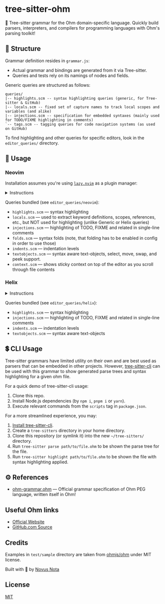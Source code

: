 # tree-sitter-ohm

🌳 Tree-sitter grammar for the Ohm domain-specific language. Quickly build parsers, interpreters, and compilers for programming languages with Ohm's parsing toolkit!

## 🎨 Structure

Grammar definition resides in `grammar.js`:

- Actual grammar and bindings are generated from it via Tree-sitter.
- Queries and tests rely on its namings of nodes and fields.

Generic queries are structured as follows:

```
queries/
|-- highlights.scm -- syntax highlighting queries (generic, for Tree-sitter & GitHub)
|-- locals.scm -- fixed set of capture names to track local scopes and variables (and alike)
|-- injections.scm -- specification for embedded syntaxes (mainly used for TODO/FIXME highlighting in comments)
`-- tags.scm -- tagging queries for code navigation systems (as used on GitHub)
```

To find highlighting and other queries for specific editors, look in the `editor_queries/` directory.

## 🚀 Usage

### Neovim

Installation assumes you're using [`lazy.nvim`](https://github.com/folke/lazy.nvim) as a plugin manager:

<details>
<summary>Instructions</summary>

1. Clone the repo to any convenient place: `git clone https://github.com/novusnota/tree-sitter-ohm ~/.local/git/tree-sitter-ohm` (`~/.local/git` is exemplary, you may choose another directory)

2. Add the following (partly or as a whole) to your `~/.config/nvim/init.lua` (Or `~\AppData\Local\nvim\init.lua` on Windows):

For the general Tree-sitter support:

```lua
-- lazy.nvim package manager
require('lazy').setup({
  -- ...
	{
    -- Highlight, edit, and navigate code
    'nvim-treesitter/nvim-treesitter',
    build = ':TSUpdate',

    -- Optional, may be removed:
    dependencies = {
      -- adds syntax aware text-objects, select, move, swap, and peek support
      -- see: https://github.com/nvim-treesitter/nvim-treesitter-textobjects
      'nvim-treesitter/nvim-treesitter-textobjects',

      -- adds a sticky context header on top as you scroll through file contents
      -- see: https://github.com/nvim-treesitter/nvim-treesitter-context
      'nvim-treesitter/nvim-treesitter-context'
    },
  },
  -- ...
}, {})
```

For the tree-sitter-ohm support:

```lua
local parser_config = require "nvim-treesitter.parsers".get_parser_configs()

-- Adds tree-sitter-ohm support
parser_config.ohm = {
  install_info = {
    url = "~/.local/git/tree-sitter-ohm", -- a path to the cloned repo
    files = {"src/parser.c", "src/scanner.c"},
    branch = "main",
    generate_requires_npm = false,
    requires_generate_from_grammar = false,
  }
}

-- Adds filetype recognition for .ohm files and simple indentation rules
vim.api.nvim_create_autocmd({"BufEnter", "BufWinEnter"}, {
  pattern = "*.ohm",
  callback = function()
    vim.bo.filetype = "ohm"
    vim.bo.expandtab = true
    vim.bo.softtabstop = 2
    vim.bo.shiftwidth = 2
  end
})
```

3. Create a folder for queries under your Neovim runtime directory, if not exists:
  * Windows: `mkdir -p ~\AppData\Local\nvim\queries`
  * Linux, macOS, *NIX: `mkdir -p ~/.config/nvim/queries`

4. Symlink the `editor_queries/neovim` sub-directory, this will add all the queries:
  * Windows: `mklink /D ~\AppData\Local\nvim\queries\ohm ~\.local\git\tree-sitter-ohm\editor_queries\neovim`
  * Linux, macOS, *NIX: `ln -s ~/.local/git/tree-sitter-ohm/editor_queries/neovim ~/.config/nvim/queries/ohm`

5. Finally, run the `:TSInstall ohm` inside the Neovim.

6. For further configuration and customization, refer to the following repositories:
* [nvim-treesitter](https://github.com/nvim-treesitter/nvim-treesitter)
* [nvim-treesitter-textobjects](https://github.com/nvim-treesitter/nvim-treesitter-textobjects)
* [nvim-treesitter-context](https://github.com/nvim-treesitter/nvim-treesitter-context)

</details>

Queries bundled (see `editor_queries/neovim`):
* `highlights.scm` — syntax highlighting
* `locals.scm` — used to extract keyword definitions, scopes, references, etc., but NOT used for highlighting (unlike Generic or Helix queries)
* `injections.scm` — highlighting of TODO, FIXME and related in single-line comments
* `folds.scm` — syntax folds (note, that folding has to be enabled in config in order to use those)
* `indents.scm` — indentation levels
* `textobjects.scm` — syntax aware text-objects, select, move, swap, and peek support.
* `context.scm` — shows sticky context on top of the editor as you scroll through file contents

### Helix

<details>
<summary>Instructions</summary>

1. Clone the repo to any convenient place: `git clone https://github.com/novusnota/tree-sitter-ohm ~/.local/git/tree-sitter-ohm` (`~/.local/git` is exemplary, you may choose another directory)

2. Create a folder for queries under your Helix runtime directory, if not exists:
  * Windows: `mkdir -p ~\AppData\Roaming\helix\runtime\queries`
  * Linux, macOS, *NIX: `mkdir -p ~/.config/helix/runtime/queries`

3. Symlink the `editor_queries/helix` sub-directory, this will add all the queries:
  * Windows: `mklink /D ~\AppData\Roaming\helix\runtime\queries\ohm ~\.local\git\tree-sitter-ohm\editor_queries\helix`
  * Linux, macOS, *NIX: `ln -s ~/.local/git/tree-sitter-ohm/editor_queries/helix ~/.config/helix/runtime/queries/ohm`

4. Add the following to your `~/.config/helix/languages.toml` (Or `~\AppData\Roaming\helix\languages.toml` on Windows):

```toml
[[language]]
name = "ohm"
scope = "source.ohm"
injection-regex = "ohm"
file-types = ["ohm"]
comment-token = "//"
indent = { tab-width = 2, unit = "  " }
roots = []

[language.auto-pairs]
'"' = '"'
'{' = '}'
'(' = ')'
'<' = '>'

[[grammar]]
name = "ohm"
source = { path = "/absolute/path/to/your/home/directory/.local/git/tree-sitter-ohm" }  # TODO: replace with your full path to downloaded repo
```

5. Finally, run the following commands to update all Tree-sitter grammars, including ohm's:

```bash
hx --grammar fetch
hx --grammar build
```

</details>

Queries bundled (see `editor_queries/helix`):
* `highlights.scm` — syntax highlighting
* `injections.scm` — highlighting of TODO, FIXME and related in single-line comments
* `indents.scm` — indentation levels
* `textobjects.scm` — syntax aware text-objects

## 💲 CLI Usage

Tree-sitter grammars have limited utility on their own and are best used as parsers that can be embedded in other projects. However, [tree-sitter-cli](https://github.com/tree-sitter/tree-sitter/blob/master/cli/README.md) can be used with this grammar to show generated parse trees and syntax highlighting for a given ohm file.

For a quick demo of tree-sitter-cli usage:
1. Clone this repo.
2. Install Node.js dependencies (by `npm i`, `pnpm i` or `yarn`).
3. Execute relevant commands from the `scripts` tag in `package.json`.

For a more streamlined experience, you may:
1. [Install tree-sitter-cli](https://github.com/tree-sitter/tree-sitter/blob/master/cli/README.md#installation).
2. Create a `tree-sitters` directory in your home directory.
3. Clone this repository (or symlink it) into the new `~/tree-sitters/` directory.
4. Run `tree-sitter parse path/to/file.ohm` to be shown the parse tree for the file.
5. Run `tree-sitter highlight path/to/file.ohm` to be shown the file with syntax highlighting applied.

## ⚙ References

- [ohm-grammar.ohm](https://github.com/ohmjs/ohm/blob/main/packages/ohm-js/src/ohm-grammar.ohm) — Official grammar specification of Ohm PEG language, written itself in Ohm!

## Useful Ohm links

- [Official Website](https://ohmjs.org/)
- [GitHub.com Source](https://github.com/ohmjs/ohm)

## Credits

Examples in `test/sample` directory are taken from [ohmjs/ohm](https://github.com/ohmjs/ohm) under MIT license.

Built with 🤍 by [Novus Nota](https://github.com/novusnota)

## License

[MIT](LICENSE)